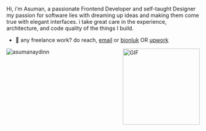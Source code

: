Hi, i'm Asuman, a passionate Frontend Developer and self-taught Designer my passion for software lies with dreaming up ideas and making them come true with elegant interfaces. i take great care in the experience, architecture, and code quality of the things I build.

- 💼 any freelance work? do reach, [email](mailto:asuman.aydin6709@gmail.com)  or [bionluk](https://bionluk.com/asumanaydin) OR [upwork](https://www.upwork.com/freelancers/~01c2ddaf5d61f779f5)

<img align="right" alt="GIF" src="https://user-images.githubusercontent.com/74038190/236119160-976a0405-caa7-470c-9356-16d43402ea0a.gif" width="200" height="200" /> 
<p align="left"> <img src="https://github-readme-stats.vercel.app/api?username=asumanaydinn&show_icons=true&theme=vue" alt="asumanaydinn" />



